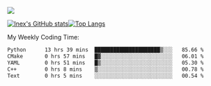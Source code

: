 ![](https://komarev.com/ghpvc/?username=lnexenl&style=flat-square&color=orange)

[![lnex's GitHub stats](https://github-readme-stats.vercel.app/api?username=lnexenl&count_private=true&show_icons=true)](https://github.com/anuraghazra/github-readme-stats)[![Top Langs](https://github-readme-stats.vercel.app/api/top-langs/?username=lnexenl&layout=compact&langs_count=8&exclude_repo=32-bit-MIPS-CPU)](https://github.com/anuraghazra/github-readme-stats)

My Weekly Coding Time:
<!--START_SECTION:waka-->

```txt
Python      13 hrs 39 mins  █████████████████████▒░░░   85.66 %
CMake       0 hrs 57 mins   █▓░░░░░░░░░░░░░░░░░░░░░░░   06.01 %
YAML        0 hrs 51 mins   █▒░░░░░░░░░░░░░░░░░░░░░░░   05.30 %
C++         0 hrs 8 mins    ▒░░░░░░░░░░░░░░░░░░░░░░░░   00.78 %
Text        0 hrs 5 mins    ░░░░░░░░░░░░░░░░░░░░░░░░░   00.54 %
```

<!--END_SECTION:waka-->


